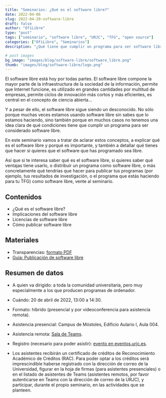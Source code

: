 ```yaml
---
title: "Seminarios: ¿Qué es el software libre?"
date: 2022-04-06
slug: 2022-04-20-software-libre
draft: false
author: "OfiLibre"
type: "post"
tags: ["seminario", "software libre", "URJC", "TFG", "open source"]
categories: ["OfiLibre", "Seminarios"]
description: "¿Qué tiene que cumplir un programa para ser software libre? ¿Cómo puedo publicar mis programas como software libre? ¿Por qué me puede importar todo esto?"

# post images 
bg_image: "images/blog/software-libre/software_libre.png"
thumb: "images/blog/software-libre/logo.png"
---
```


El software libre está hoy por todas partes. El software libre compone la mayor parte de la infraestructura de la sociedad de la información, permite que Internet funcione, es utilizado en grandes cantidades por multitud de empresas, permite ciclos de innovación más cortos y más eficientes, es central en el concepto de ciencia abierta...

Y a pesar de ello, el software libre sigue siendo un desconocido. No sólo porque muchas veces estamos usando software libre sin sabes que lo estamos haciendo, sino también porque en muchos casos no tenemos una idea clara de qué condiciones tiene que cumplir un programa para ser considerado software libre.

En este seminario vamos a tratar de aclarar estos conceptos, a explicar qué es el software libre y porqué es importante, y también a detallar qué tienes que hacer si quieres que el software que has programado sea libre.

Así que si te interesa saber qué es el software libre, si quieres saber qué ventajas tiene usarlo, o distribuir un programa como software libre, o más concretamente qué tendrías que hacer para publicar tus programas (por ejemplo, tus resultados de investigación, o el programa que estás haciendo para tu TFG) como software libre, vente al seminario.

## Contenidos

* ¿Qué es el software libre?
* Implicaciones del software libre
* Licencias de software libre
* Cómo publicar software libre

## Materiales

* Transparencias: [formato PDF](/transpas/software-libre/transpas.pdf)
* [Guía: Publicación de software libre](/guias/publicar-software-libre)

## Resumen de datos

* A quien va dirigido: a toda la comunidad universitaria, pero muy especialmente a los que producen programas de ordenador.

* Cuándo: 20 de abril de 2022, 13:00 a 14:30.

* Formato: híbrido (presencial y por videoconferencia para asistencia remota).

* Asistencia presencial: Campus de Móstoles, Edificio Aulario I, Aula 004.

* Asistencia remota: [Sala de Teams](https://teams.microsoft.com/l/meetup-join/19%3ameeting_M2JlNzY2ODctM2ZmOS00YTdlLThjYjItZjU0MTU2NmJhOTcw%40thread.v2/0?context=%7b%22Tid%22%3a%225f84c4ea-370d-4b9e-830c-756f8bf1b51f%22%2c%22Oid%22%3a%22f39a6111-b3eb-43a6-98c0-a4d0f78c6742%22%7d).

* Registro (necesario para poder asistir): [evento en eventos.urjc.es](https://eventos.urjc.es/82054/detail/que-es-el-software-libre.html).

* Los asistentes recibirán un certificado de créditos de Reconocimiento Académico de Créditos (RAC). Para poder optar a los créditos será imprescindible haberse registrado con la dirección de correo de la Universidad, figurar en la hoja de firmas (para asistentes presenciales) o en el listado de asistentes de Teams (asistentes remotos, por favor autenticarse en Teams con la dirección de correo de la URJC), y participar, durante el propio seminario, en las actividades que se planteen.
